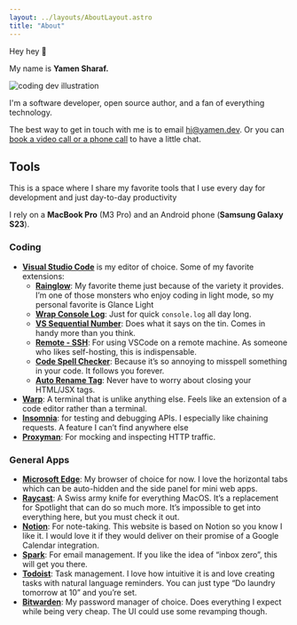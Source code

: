 ```yaml
---
layout: ../layouts/AboutLayout.astro
title: "About"
---
```


<div class="flex">
<div>

Hey hey 👋

My name is **Yamen Sharaf.**

</div>
<div class="w-56 ml-auto">
  <img src="/assets/me.jpg" class="sm:w-1/2 mx-auto" alt="coding dev illustration">
</div>

</div>

I'm a software developer, open source author, and a fan of everything technology.

The best way to get in touch with me is to email [hi@yamen.dev](mailto:hi@yamen.dev). Or you can [book a video call or a phone call](https://calendly.com/yamensharaf/30-minute-call) to have a little chat.

## Tools

This is a space where I share my favorite tools that I use every day for development and just day-to-day productivity

I rely on a **MacBook Pro** (M3 Pro) and an Android phone (**Samsung Galaxy S23**).

### Coding

- [**Visual Studio Code**](https://code.visualstudio.com/) is my editor of choice. Some of my favorite extensions:
  - [**Rainglow**](https://marketplace.visualstudio.com/items?itemName=daylerees.rainglow): My favorite theme just because of the variety it provides. I’m one of those monsters who enjoy coding in light mode, so my personal favorite is Glance Light
  - [**Wrap Console Log**](https://marketplace.visualstudio.com/items?itemName=midnightsyntax.vscode-wrap-console-log): Just for quick `console.log` all day long.
  - [**VS Sequential Number**](https://marketplace.visualstudio.com/items?itemName=neptunedesign.vs-sequential-number): Does what it says on the tin. Comes in handy more than you think.
  - [**Remote - SSH**](https://marketplace.visualstudio.com/items?itemName=ms-vscode-remote.remote-ssh): For using VSCode on a remote machine. As someone who likes self-hosting, this is indispensable.
  - [**Code Spell Checker**](https://marketplace.visualstudio.com/items?itemName=streetsidesoftware.code-spell-checker): Because it’s so annoying to misspell something in your code. It follows you forever.
  - [**Auto Rename Tag**](https://marketplace.visualstudio.com/items?itemName=formulahendry.auto-rename-tag): Never have to worry about closing your HTML/JSX tags.
- [**Warp**](https://www.warp.dev/): A terminal that is unlike anything else. Feels like an extension of a code editor rather than a terminal.
- [**Insomnia**](https://insomnia.rest/): for testing and debugging APIs. I especially like chaining requests. A feature I can’t find anywhere else
- [**Proxyman**](https://proxyman.io/): For mocking and inspecting HTTP traffic.

### General Apps

- [**Microsoft Edge**](https://www.microsoft.com/en-us/edge): My browser of choice for now. I love the horizontal tabs which can be auto-hidden and the side panel for mini web apps.
- [**Raycast**](https://www.raycast.com/): A Swiss army knife for everything MacOS. It’s a replacement for Spotlight that can do so much more. It’s impossible to get into everything here, but you must check it out.
- [**Notion**](https://www.notion.so/): For note-taking. This website is based on Notion so you know I like it. I would love it if they would deliver on their promise of a Google Calendar integration.
- [**Spark**](https://sparkmailapp.com/): For email management. If you like the idea of “inbox zero”, this will get you there.
- [**Todoist**](https://todoist.com/): Task management. I love how intuitive it is and love creating tasks with natural language reminders. You can just type “Do laundry tomorrow at 10” and you’re set.
- [**Bitwarden**](https://bitwarden.com/): My password manager of choice. Does everything I expect while being very cheap. The UI could use some revamping though.
